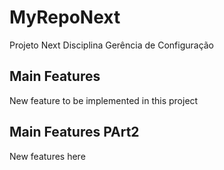 # MyRepoNext
Projeto Next Disciplina Gerência de Configuração

## Main Features
New feature to be implemented in this project

## Main Features PArt2
New features here